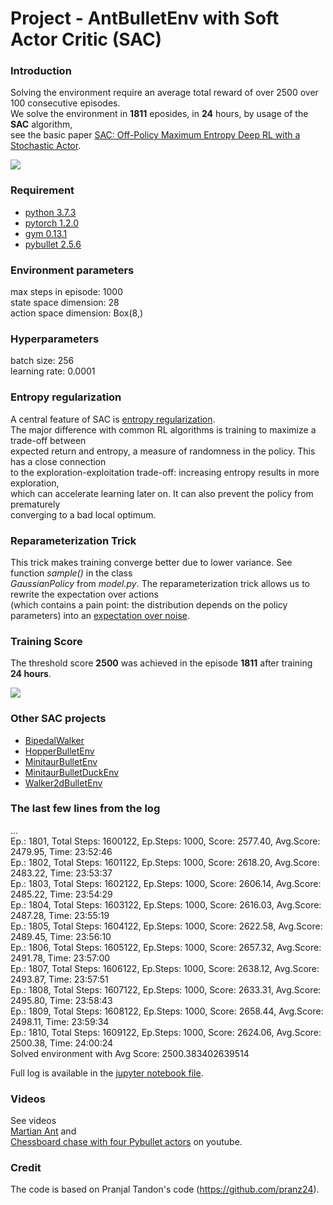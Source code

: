 # Project - AntBulletEnv with Soft Actor Critic (SAC)

### Introduction

Solving the environment require an average total reward of over 2500 over 100 consecutive episodes.   
We solve the environment in __1811__ eposides, in __24__ hours, by usage of the __SAC__ algorithm,   
see the basic paper [SAC: Off-Policy Maximum Entropy Deep RL with a Stochastic Actor](https://arxiv.org/abs/1801.01290/).    

![](images/Ant_two_stages.png)

### Requirement
* [python 3.7.3](https://www.python.org) 
* [pytorch 1.2.0](https://pytorch.org/)
* [gym 0.13.1](https://github.com/openai/gym)
* [pybullet 2.5.6](https://pypi.org/project/pybullet/)

### Environment parameters

max steps in episode:  1000   
state space dimension:  28   
action space dimension:  Box(8,)   

### Hyperparameters

batch size: 256    
learning rate:  0.0001

### Entropy regularization  

A central feature of SAC is [entropy regularization](https://spinningup.openai.com/en/latest/algorithms/sac.html).     
The major difference with common RL algorithms is training to maximize a trade-off between     
expected return and entropy, a measure of randomness in the policy. This has a close connection     
to the exploration-exploitation trade-off: increasing entropy results in more exploration,   
which can accelerate learning later on. It can also prevent the policy from prematurely    
converging to a bad local optimum.

### Reparameterization Trick

This trick makes training converge better due to lower variance. See function _sample()_ in the class  
_GaussianPolicy_ from _model.py_. The reparameterization trick allows us to rewrite the expectation over actions   
(which contains a pain point: the distribution depends on the policy parameters) into an [expectation over noise](https://spinningup.openai.com/en/latest/algorithms/sac.html).

### Training Score

The threshold score **2500** was achieved in the episode **1811**  after training **24 hours**.

![](images/plot_Ant_1811epis.png)

### Other SAC projects

* [BipedalWalker](https://github.com/Rafael1s/Deep-Reinforcement-Learning-Algorithms/tree/master/BipedalWalker-Soft-Actor-Critic)  
* [HopperBulletEnv](https://github.com/Rafael1s/Deep-Reinforcement-Learning-Algorithms/tree/master/HopperBulletEnv-v0-SAC)  
* [MinitaurBulletEnv](https://github.com/Rafael1s/Deep-Reinforcement-Learning-Algorithms/tree/master/Minitaur-Soft-Actor-Critic)  
* [MinitaurBulletDuckEnv](https://github.com/Rafael1s/Deep-Reinforcement-Learning-Algorithms/tree/master/MinitaurDuck-Soft-Actor-Critic)   
* [Walker2dBulletEnv](https://github.com/Rafael1s/Deep-Reinforcement-Learning-Algorithms/tree/master/Walker2DBulletEnv-v0_SAC)  

### The last few lines from the log

...   
Ep.: 1801, Total Steps: 1600122, Ep.Steps: 1000, Score: 2577.40, Avg.Score: 2479.95, Time: 23:52:46    
Ep.: 1802, Total Steps: 1601122, Ep.Steps: 1000, Score: 2618.20, Avg.Score: 2483.22, Time: 23:53:37   
Ep.: 1803, Total Steps: 1602122, Ep.Steps: 1000, Score: 2606.14, Avg.Score: 2485.22, Time: 23:54:29    
Ep.: 1804, Total Steps: 1603122, Ep.Steps: 1000, Score: 2616.03, Avg.Score: 2487.28, Time: 23:55:19    
Ep.: 1805, Total Steps: 1604122, Ep.Steps: 1000, Score: 2622.58, Avg.Score: 2489.45, Time: 23:56:10    
Ep.: 1806, Total Steps: 1605122, Ep.Steps: 1000, Score: 2657.32, Avg.Score: 2491.78, Time: 23:57:00     
Ep.: 1807, Total Steps: 1606122, Ep.Steps: 1000, Score: 2638.12, Avg.Score: 2493.87, Time: 23:57:51   
Ep.: 1808, Total Steps: 1607122, Ep.Steps: 1000, Score: 2633.31, Avg.Score: 2495.80, Time: 23:58:43   
Ep.: 1809, Total Steps: 1608122, Ep.Steps: 1000, Score: 2658.44, Avg.Score: 2498.11, Time: 23:59:34    
Ep.: 1810, Total Steps: 1609122, Ep.Steps: 1000, Score: 2624.06, Avg.Score: 2500.38, Time: 24:00:24   
Solved environment with Avg Score:   2500.383402639514   

Full log is available in the [jupyter notebook file](https://github.com/Rafael1s/Deep-Reinforcement-Learning-Algorithms/blob/master/Ant-PyBulletEnv-Soft-Actor-Critic/AntPyBulletEnv-SAC_lr0001-sc2500.ipynb).

### Videos  

See videos   
[Martian Ant](https://www.youtube.com/watch?v=s7aMZ1bbQgk&t=18s) and    
[Chessboard chase with four Pybullet actors](https://www.youtube.com/watch?v=NXX4GTim_NM) on youtube.  

### Credit
The code is based on Pranjal Tandon's code (https://github.com/pranz24).
